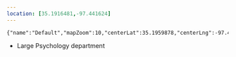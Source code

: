 ```yaml
---
location: [35.1916481,-97.441624]
---
```

```mapview
{"name":"Default","mapZoom":10,"centerLat":35.1959878,"centerLng":-97.44570827599858,"query":"","chosenMapSource":0}
```
- Large Psychology department